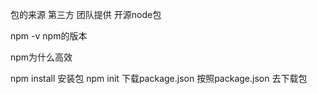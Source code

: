 
包的来源 
第三方 团队提供  开源node包

npm -v npm的版本


npm为什么高效

npm install 安装包
npm init 下载package.json
按照package.json 去下载包